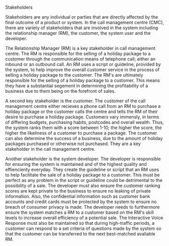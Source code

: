 Stakeholders

Stakeholders are any individual or parties that are directly affected by the final outcome of a product or system. In the call management centre (CMC), there are variety of stakeholders that are involved in the system including the relationship manager (RM), the customer, the system user and the developer.

The Relationship Manager (RM) is a key stakeholder in call management centre. The RM is responsible for the selling of a holiday package to a customer through the communication means of telephone call; either an inbound or an outbound call. An RM uses a script or guideline, provided by the system, to help improve the overall customer service in the process of selling a holiday package to the customer. The RM's are ultimately responsible for the selling of a holiday package to a customer. This means they have a substantial segement in determining the profitability of a business due to them being on the forefront of sales. 

A second key stakeholder is the customer. The customer of the call management centre either recieves a phone call from an RM to purchase a holiday package or the customer calls the centre and tells the RM of their desire to purchase a holiday package. Customers vary immensly, in terms of differing budgets, purchasing habits, postcodes and overall wealth. Thus, the system ranks them with a score between 1-10; the higher the score, the higher the likeliness of a customer to purchase a package. The customer can also determine the success of a business, due to the amount of holiday packages purchased or otherwise not purchased. They are a key stakeholder in the call management centre.

Another stakeholder is the system developer. The developer is responsible for ensuring the system is maintained and of the highest quality and effiencienty everyday. They create the guideline or script that an RM uses to help facilitate the sale of a holiday package to a customer. This must be perfect as any problem in the script or guideline could be detrimental to the possibility of a sale. The developer must also ensure the customer ranking scores are kept private to the business to ensure no leaking of private information. Also, the confidential information such as customer bank accounts and credit cards must be protected by the system to ensure no breach of consumer privacy is made. The developer needs to furthermore ensure the system matches a RM to a customer based on the RM's skill levels to increase overall efficiency of a potential sale. The Interactive Voice Response must also be maintained so that during high-traffic periods, a customer can respond to a set criteria of questions made by the system so that the customer can be transferred to the next best-matched avaliable RM. 

